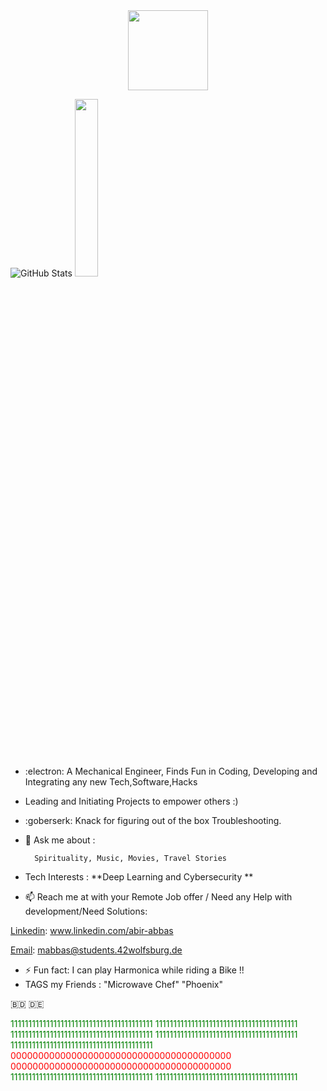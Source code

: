 <div align="center">
  <img src="https://42wolfsburg.de/wp-content/uploads/2022/01/42logo_site-5.svg" height="128px"  >
</div>

   
![GitHub Stats](https://streak-stats.demolab.com?user=mdabir1203&theme=monokai-metallian&hide_border=true&border_radius=3&locale=de&date_format=M%20j%5B%2C%20Y%5D&mode=weekly)
<img src="https://github-readme-stats.vercel.app/api/top-langs/?username=mdabir1203&langs_count=10&layout=compact" width="27%">
 
- :electron: A Mechanical Engineer, Finds Fun in Coding, Developing and Integrating any new Tech,Software,Hacks 
- Leading and Initiating Projects to empower others :) 
- :goberserk: Knack for figuring out of the box Troubleshooting. 
- 💬 Ask me about : 
        
        Spirituality, Music, Movies, Travel Stories
   
- Tech Interests : **Deep Learning and Cybersecurity **
- 📫 Reach me at with your Remote Job offer / Need any Help with development/Need Solutions: 

[Linkedin](https://img.shields.io/badge/LinkedIn-0077B5?style=for-the-badge&logo=linkedin&logoColor=white): www.linkedin.com/abir-abbas

[Email](	https://img.shields.io/badge/Gmail-D14836?style=for-the-badge&logo=gmail&logoColor=white): mabbas@students.42wolfsburg.de

- ⚡ Fun fact: I can play Harmonica while riding a Bike !!  
- TAGS my Friends : "Microwave Chef" "Phoenix"
 
 :bangladesh: 🇩🇪
 


<span style="color:green">1111111111111111111111111111111111111111
1111111111111111111111111111111111111111
1111111111111111111111111111111111111111
1111111111111111111111111111111111111111
1111111111111111111111111111111111111111
<span style="color:red">0000000000000000000000000000000000000000</span>
<span style="color:red">0000000000000000000000000000000000000000</span>
1111111111111111111111111111111111111111
1111111111111111111111111111111111111111

